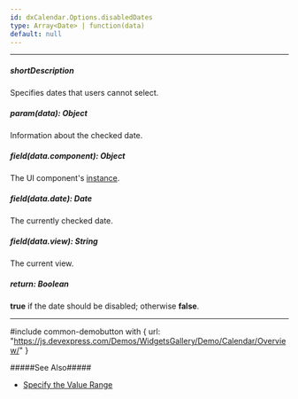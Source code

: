 ```yaml
---
id: dxCalendar.Options.disabledDates
type: Array<Date> | function(data)
default: null
---
```

---
##### shortDescription
Specifies dates that users cannot select.

##### param(data): Object
Information about the checked date.

##### field(data.component): Object
The UI component's [instance](/api-reference/10%20UI%20Components/Component/3%20Methods/instance().md '/Documentation/ApiReference/UI_Components/dxCalendar/Methods/#instance').

##### field(data.date): Date
The currently checked date.

##### field(data.view): String
The current view.

##### return: Boolean
**true** if the date should be disabled; otherwise **false**.

---
<!-- %fullDescription% -->

#include common-demobutton with {
    url: "https://js.devexpress.com/Demos/WidgetsGallery/Demo/Calendar/Overview/"
}

#####See Also#####
- [Specify the Value Range](/concepts/05%20Widgets/Calendar/12%20Specify%20the%20Value%20Range.md '/Documentation/Guide/Widgets/Calendar/Specify_the_Value_Range/')

<!-- import * from 'api-reference\10 UI Widgets\dxDateBox\1 Configuration\disabledDates.md' -->